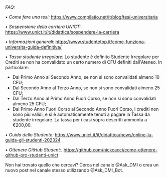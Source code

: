 *FAQ:*

• *Come fare una tesi:*
https://www.compilatio.net/it/blog/tesi-universitaria

• *Sospensione della carriera UNICT:*
https://www.unict.it/it/didattica/sospendere-la-carriera

• *Informazioni generali:*
https://www.studentetop.it/come-funziona-universita-guida-definitiva/

• *Tassa studente irregolare:*
Lo studente è definito Studente Irregolare per Crediti se non ha convalidato un certo numero di CFU definiti dall'Ateneo. 
In particolare:
  - Dal Primo Anno al Secondo Anno, se non si sono convalidati almeno 10 CFU;
  - Dal Secondo Anno al Terzo Anno, se non si sono convalidati almeno 25 CFU;
  - Dal Terzo Anno al Primo Anno Fuori Corso, se non si sono convalidati almeno 25 CFU;
  - Dal Primo Anno Fuori Corso al Secondo Anno Fuori Corso, i crediti non sono più validi, e si è automaticamente tenuti a pagare la Tassa da studente irregolare.
La tassa per i casi sopra descritti ammonta a €200,00.

• *Guida dello Studente:*
https://www.unict.it/it/didattica/news/online-la-guida-gli-studenti-202324

• *Ottenere GitHub Student:*. 
https://github.com/nickcacci/come-ottenere-github-pro-studenti-unict

Non hai trovato quello che cercavi? Cerca nel canale @Ask\_DMI o crea un nuovo post nel canale stesso utilizzando @Ask\_DMI\_Bot.
 